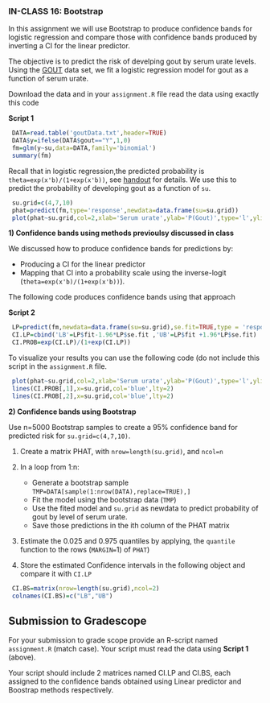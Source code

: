 ### IN-CLASS 16: Bootstrap

In this assignment we will use Bootstrap to produce confidence bands for logistic regression and compare those with confidence bands produced by inverting a CI for the linear predictor.

The objective is to predict the risk of develping gout by serum urate levels. Using the [GOUT](https://github.com/gdlc/STAT_COMP/blob/master/DATA/goutData.txt) data set, we fit a logistic regression model for gout as a function of serum urate.

Download the data and in your `assignment.R` file read the data using exactly this code

**Script 1**
```R
 DATA=read.table('goutData.txt',header=TRUE)
 DATA$y=ifelse(DATA$gout=="Y",1,0)
 fm=glm(y~su,data=DATA,family='binomial')
 summary(fm) 
```


Recall that in logistic regression,the predicted probability is `theta=exp(x'b)/(1+exp(x'b))`, see [handout](https://github.com/gdlc/STAT_COMP/blob/master/HANDOUTS/LogisticRegression.pdf) for details. We use this to predict the probability of developing gout as a function of `su`. 

```r
 su.grid=c(4,7,10)
 phat=predict(fm,type='response',newdata=data.frame(su=su.grid))
 plot(phat~su.grid,col=2,xlab='Serum urate',ylab='P(Gout)',type='l',ylim=c(0,.5))
```

 **1) Confidence bands using methods previoulsy discussed in class**

We discussed how to produce confidence bands for predictions by:
   - Producing a CI for the linear predictor
   - Mapping that CI into a probability scale using the inverse-logit (`theta=exp(x'b)/(1+exp(x'b))`).

The following code produces confidence bands using that approach

**Script 2**
```r
 LP=predict(fm,newdata=data.frame(su=su.grid),se.fit=TRUE,type = 'response')
 CI.LP=cbind('LB'=LP$fit-1.96*LP$se.fit ,'UB'=LP$fit +1.96*LP$se.fit) 
 CI.PROB=exp(CI.LP)/(1+exp(CI.LP))
```

To visualize your results you can use the following code
(do not include this script in the `assignment.R` file.

```r
 plot(phat~su.grid,col=2,xlab='Serum urate',ylab='P(Gout)',type='l',ylim=c(0,.5))
 lines(CI.PROB[,1],x=su.grid,col='blue',lty=2)
 lines(CI.PROB[,2],x=su.grid,col='blue',lty=2)
```

  
   
**2) Confidence bands using Bootstrap**

Use n=5000 Bootstrap samples to create a 95% confidence band for predicted risk for `su.grid=c(4,7,10)`.

 1. Create a matrix PHAT, with `nrow=length(su.grid)`, and `ncol=n`
 2. In a loop from 1:n:
     - Generate a bootstrap sample `TMP=DATA[sample(1:nrow(DATA),replace=TRUE),]`
     - Fit the model using the bootstrap data (`TMP`)
     - Use the fited model and `su.grid` as newdata to predict probability of gout by level of serum urate.
     - Save those predictions in the ith column of the PHAT matrix

 3. Estimate the 0.025 and 0.975 quantiles by applying, the `quantile` function to the rows (`MARGIN=`1) of `PHAT`)
 4. Store the estimated Confidence intervals in the following object and compare it with `CI.LP`

```R
 CI.BS=matrix(nrow=length(su.grid),ncol=2)
 colnames(CI.BS)=c("LB","UB")
```

## Submission to Gradescope

For your submission to grade scope provide an R-script named `assignment.R` (match case). Your script must read the data using **Script 1** (above). 

Your script should include 2 matrices named CI.LP and CI.BS, each assigned to the confidence bands obtained using Linear predictor and Boostrap methods respectively.

